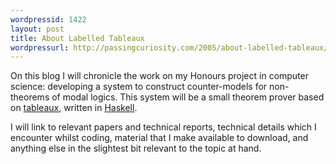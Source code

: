 ```yaml
---
wordpressid: 1422
layout: post
title: About Labelled Tableaux
wordpressurl: http://passingcuriosity.com/2005/about-labelled-tableaux/
---
```

On this blog I will chronicle the work on my Honours project in computer science: developing a system to construct counter-models for non-theorems of modal logics. This system will be a small theorem prover based on <a href="http://en.wikipedia.org/wiki/Analytic_tableaux">tableaux</a>, written in <a href="http://www.haskell.org/">Haskell</a>.

I will link to relevant papers and technical reports, technical details which I encounter whilst coding, material that I make available to download, and anything else in the slightest bit relevant to the topic at hand.

